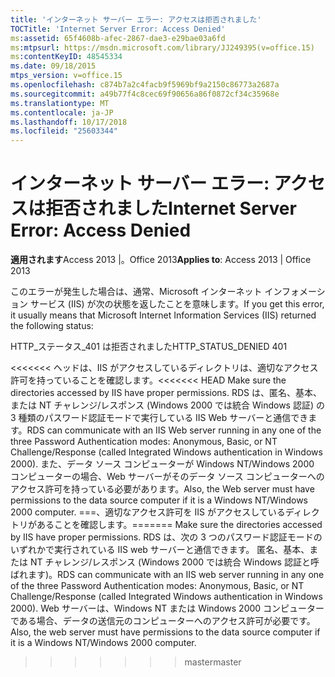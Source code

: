 ```yaml
---
title: 'インターネット サーバー エラー: アクセスは拒否されました'
TOCTitle: 'Internet Server Error: Access Denied'
ms:assetid: 65f4608b-afec-2867-dae3-e29bae03a6fd
ms:mtpsurl: https://msdn.microsoft.com/library/JJ249395(v=office.15)
ms:contentKeyID: 48545334
ms.date: 09/18/2015
mtps_version: v=office.15
ms.openlocfilehash: c874b7a2c4facb9f5969bf9a2150c86773a2687a
ms.sourcegitcommit: a49b77f4c8cec69f90656a86f0872cf34c35968e
ms.translationtype: MT
ms.contentlocale: ja-JP
ms.lasthandoff: 10/17/2018
ms.locfileid: "25603344"
---
```

# <a name="internet-server-error-access-denied"></a><span data-ttu-id="2b097-102">インターネット サーバー エラー: アクセスは拒否されました</span><span class="sxs-lookup"><span data-stu-id="2b097-102">Internet Server Error: Access Denied</span></span>


<span data-ttu-id="2b097-103">**適用されます**Access 2013 |。Office 2013</span><span class="sxs-lookup"><span data-stu-id="2b097-103">**Applies to**: Access 2013 | Office 2013</span></span>

<span data-ttu-id="2b097-104">このエラーが発生した場合は、通常、Microsoft インターネット インフォメーション サービス (IIS) が次の状態を返したことを意味します。</span><span class="sxs-lookup"><span data-stu-id="2b097-104">If you get this error, it usually means that Microsoft Internet Information Services (IIS) returned the following status:</span></span>

<span data-ttu-id="2b097-105">HTTP\_ステータス\_401 は拒否されました</span><span class="sxs-lookup"><span data-stu-id="2b097-105">HTTP\_STATUS\_DENIED 401</span></span>

<span data-ttu-id="2b097-106"><<<<<<< ヘッドは、IIS がアクセスしているディレクトリは、適切なアクセス許可を持っていることを確認します。</span><span class="sxs-lookup"><span data-stu-id="2b097-106"><<<<<<< HEAD Make sure the directories accessed by IIS have proper permissions.</span></span> <span data-ttu-id="2b097-107">RDS は、匿名、基本、または NT チャレンジ/レスポンス (Windows 2000 では統合 Windows 認証) の 3 種類のパスワード認証モードで実行している IIS Web サーバーと通信できます。</span><span class="sxs-lookup"><span data-stu-id="2b097-107">RDS can communicate with an IIS Web server running in any one of the three Password Authentication modes: Anonymous, Basic, or NT Challenge/Response (called Integrated Windows authentication in Windows 2000).</span></span> <span data-ttu-id="2b097-108">また、データ ソース コンピューターが Windows NT/Windows 2000 コンピューターの場合、Web サーバーがそのデータ ソース コンピューターへのアクセス許可を持っている必要があります。</span><span class="sxs-lookup"><span data-stu-id="2b097-108">Also, the Web server must have permissions to the data source computer if it is a Windows NT/Windows 2000 computer.</span></span>
<span data-ttu-id="2b097-109">===、適切なアクセス許可を IIS がアクセスしているディレクトリがあることを確認します。</span><span class="sxs-lookup"><span data-stu-id="2b097-109">======= Make sure the directories accessed by IIS have proper permissions.</span></span> <span data-ttu-id="2b097-110">RDS は、次の 3 つのパスワード認証モードのいずれかで実行されている IIS web サーバーと通信できます。 匿名、基本、または NT チャレンジ/レスポンス (Windows 2000 では統合 Windows 認証と呼ばれます)。</span><span class="sxs-lookup"><span data-stu-id="2b097-110">RDS can communicate with an IIS web server running in any one of the three Password Authentication modes: Anonymous, Basic, or NT Challenge/Response (called Integrated Windows authentication in Windows 2000).</span></span> <span data-ttu-id="2b097-111">Web サーバーは、Windows NT または Windows 2000 コンピューターである場合、データの送信元のコンピューターへのアクセス許可が必要です。</span><span class="sxs-lookup"><span data-stu-id="2b097-111">Also, the web server must have permissions to the data source computer if it is a Windows NT/Windows 2000 computer.</span></span>
>>>>>>> <span data-ttu-id="2b097-112">master</span><span class="sxs-lookup"><span data-stu-id="2b097-112">master</span></span>

